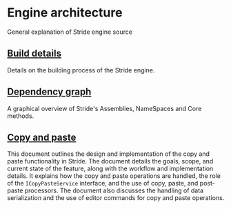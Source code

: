 # Engine architecture

General explanation of Stride engine source

## [Build details](build-details.md)

Details on the building process of the Stride engine.

## [Dependency graph](dependency-graph.md)

A graphical overview of Stride's Assemblies, NameSpaces and Core methods.

## [Copy and paste](copy-paste.md)

This document outlines the design and implementation of the copy and paste functionality in Stride. The document details the goals, scope, and current state of the feature, along with the workflow and implementation details. It explains how the copy and paste operations are handled, the role of the `ICopyPasteService` interface, and the use of copy, paste, and post-paste processors. The document also discusses the handling of data serialization and the use of editor commands for copy and paste operations.